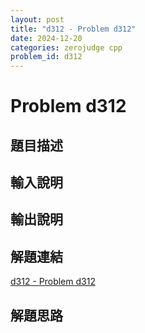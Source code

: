 ```yaml
---
layout: post
title: "d312 - Problem d312"
date: 2024-12-20
categories: zerojudge cpp
problem_id: d312
---
```


# Problem d312

## 題目描述



## 輸入說明



## 輸出說明



## 解題連結

[d312 - Problem d312](https://zerojudge.tw/ShowProblem?problemid=d312)

## 解題思路


